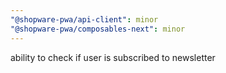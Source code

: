 ```yaml
---
"@shopware-pwa/api-client": minor
"@shopware-pwa/composables-next": minor
---
```


ability to check if user is subscribed to newsletter
